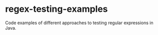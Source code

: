 regex-testing-examples
======================

Code examples of different approaches to testing regular expressions in Java.
